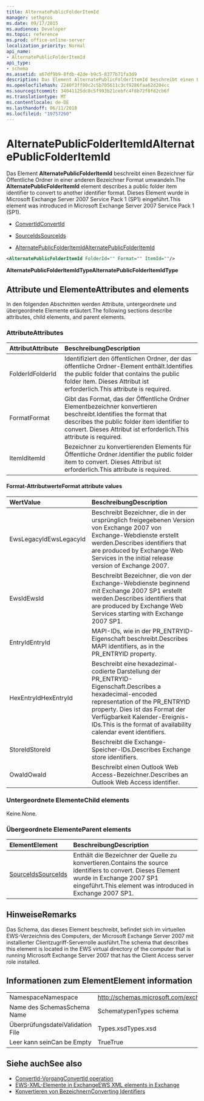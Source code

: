 ```yaml
---
title: AlternatePublicFolderItemId
manager: sethgros
ms.date: 09/17/2015
ms.audience: Developer
ms.topic: reference
ms.prod: office-online-server
localization_priority: Normal
api_name:
- AlternatePublicFolderItemId
api_type:
- schema
ms.assetid: a67df9b9-8fdb-42de-b9c5-8377b71fa3d9
description: Das Element AlternatePublicFolderItemId beschreibt einen Bezeichner für Öffentliche Ordner in einer anderen Bezeichner Format umwandeln. Dieses Element wurde in Microsoft Exchange Server 2007 Service Pack 1 (SP1) eingeführt.
ms.openlocfilehash: 2240f3ff80c2c5b705611c3cf9286faa62d204cc
ms.sourcegitcommit: 34041125dc8c5f993b21cebfc4f8b72f0fd2cb6f
ms.translationtype: MT
ms.contentlocale: de-DE
ms.lasthandoff: 06/11/2018
ms.locfileid: "19757260"
---
```

# <a name="alternatepublicfolderitemid"></a><span data-ttu-id="4fcf1-104">AlternatePublicFolderItemId</span><span class="sxs-lookup"><span data-stu-id="4fcf1-104">AlternatePublicFolderItemId</span></span>

<span data-ttu-id="4fcf1-105">Das Element **AlternatePublicFolderItemId** beschreibt einen Bezeichner für Öffentliche Ordner in einer anderen Bezeichner Format umwandeln.</span><span class="sxs-lookup"><span data-stu-id="4fcf1-105">The **AlternatePublicFolderItemId** element describes a public folder item identifier to convert to another identifier format.</span></span> <span data-ttu-id="4fcf1-106">Dieses Element wurde in Microsoft Exchange Server 2007 Service Pack 1 (SP1) eingeführt.</span><span class="sxs-lookup"><span data-stu-id="4fcf1-106">This element was introduced in Microsoft Exchange Server 2007 Service Pack 1 (SP1).</span></span> 
  
- [<span data-ttu-id="4fcf1-107">ConvertId</span><span class="sxs-lookup"><span data-stu-id="4fcf1-107">ConvertId</span></span>](convertid.md)
  
- [<span data-ttu-id="4fcf1-108">SourceIds</span><span class="sxs-lookup"><span data-stu-id="4fcf1-108">SourceIds</span></span>](sourceids.md)
  
- [<span data-ttu-id="4fcf1-109">AlternatePublicFolderItemId</span><span class="sxs-lookup"><span data-stu-id="4fcf1-109">AlternatePublicFolderItemId</span></span>](alternatepublicfolderitemid.md)
  
```xml
<AlternatePublicFolderItemId FolderId="" Format="" ItemId=""/>
```

 <span data-ttu-id="4fcf1-110">**AlternatePublicFolderItemIdType**</span><span class="sxs-lookup"><span data-stu-id="4fcf1-110">**AlternatePublicFolderItemIdType**</span></span>
## <a name="attributes-and-elements"></a><span data-ttu-id="4fcf1-111">Attribute und Elemente</span><span class="sxs-lookup"><span data-stu-id="4fcf1-111">Attributes and elements</span></span>

<span data-ttu-id="4fcf1-112">In den folgenden Abschnitten werden Attribute, untergeordnete und übergeordnete Elemente erläutert.</span><span class="sxs-lookup"><span data-stu-id="4fcf1-112">The following sections describe attributes, child elements, and parent elements.</span></span>
  
### <a name="attributes"></a><span data-ttu-id="4fcf1-113">Attribute</span><span class="sxs-lookup"><span data-stu-id="4fcf1-113">Attributes</span></span>

|<span data-ttu-id="4fcf1-114">**Attribut**</span><span class="sxs-lookup"><span data-stu-id="4fcf1-114">**Attribute**</span></span>|<span data-ttu-id="4fcf1-115">**Beschreibung**</span><span class="sxs-lookup"><span data-stu-id="4fcf1-115">**Description**</span></span>|
|:-----|:-----|
|<span data-ttu-id="4fcf1-116">FolderId</span><span class="sxs-lookup"><span data-stu-id="4fcf1-116">FolderId</span></span>  <br/> |<span data-ttu-id="4fcf1-117">Identifiziert den öffentlichen Ordner, der das öffentliche Ordner-Element enthält.</span><span class="sxs-lookup"><span data-stu-id="4fcf1-117">Identifies the public folder that contains the public folder item.</span></span> <span data-ttu-id="4fcf1-118">Dieses Attribut ist erforderlich.</span><span class="sxs-lookup"><span data-stu-id="4fcf1-118">This attribute is required.</span></span>  <br/> |
|<span data-ttu-id="4fcf1-119">Format</span><span class="sxs-lookup"><span data-stu-id="4fcf1-119">Format</span></span>  <br/> |<span data-ttu-id="4fcf1-120">Gibt das Format, das der Öffentliche Ordner Elementbezeichner konvertieren beschreibt.</span><span class="sxs-lookup"><span data-stu-id="4fcf1-120">Identifies the format that describes the public folder item identifier to convert.</span></span> <span data-ttu-id="4fcf1-121">Dieses Attribut ist erforderlich.</span><span class="sxs-lookup"><span data-stu-id="4fcf1-121">This attribute is required.</span></span>  <br/> |
|<span data-ttu-id="4fcf1-122">ItemId</span><span class="sxs-lookup"><span data-stu-id="4fcf1-122">ItemId</span></span>  <br/> |<span data-ttu-id="4fcf1-123">Bezeichner zu konvertierenden Elements für Öffentliche Ordner.</span><span class="sxs-lookup"><span data-stu-id="4fcf1-123">Identifier the public folder item to convert.</span></span> <span data-ttu-id="4fcf1-124">Dieses Attribut ist erforderlich.</span><span class="sxs-lookup"><span data-stu-id="4fcf1-124">This attribute is required.</span></span>  <br/> |
   
#### <a name="format-attribute-values"></a><span data-ttu-id="4fcf1-125">Format-Attributwerte</span><span class="sxs-lookup"><span data-stu-id="4fcf1-125">Format attribute values</span></span>

|<span data-ttu-id="4fcf1-126">**Wert**</span><span class="sxs-lookup"><span data-stu-id="4fcf1-126">**Value**</span></span>|<span data-ttu-id="4fcf1-127">**Beschreibung**</span><span class="sxs-lookup"><span data-stu-id="4fcf1-127">**Description**</span></span>|
|:-----|:-----|
|<span data-ttu-id="4fcf1-128">EwsLegacyId</span><span class="sxs-lookup"><span data-stu-id="4fcf1-128">EwsLegacyId</span></span>  <br/> |<span data-ttu-id="4fcf1-129">Beschreibt Bezeichner, die in der ursprünglich freigegebenen Version von Exchange 2007 von Exchange-Webdienste erstellt werden.</span><span class="sxs-lookup"><span data-stu-id="4fcf1-129">Describes identifiers that are produced by Exchange Web Services in the initial release version of Exchange 2007.</span></span>  <br/> |
|<span data-ttu-id="4fcf1-130">EwsId</span><span class="sxs-lookup"><span data-stu-id="4fcf1-130">EwsId</span></span>  <br/> |<span data-ttu-id="4fcf1-131">Beschreibt Bezeichner, die von der Exchange-Webdienste beginnend mit Exchange 2007 SP1 erstellt werden.</span><span class="sxs-lookup"><span data-stu-id="4fcf1-131">Describes identifiers that are produced by Exchange Web Services starting with Exchange 2007 SP1.</span></span>  <br/> |
|<span data-ttu-id="4fcf1-132">EntryId</span><span class="sxs-lookup"><span data-stu-id="4fcf1-132">EntryId</span></span>  <br/> |<span data-ttu-id="4fcf1-133">MAPI-IDs, wie in der PR_ENTRYID-Eigenschaft beschreibt.</span><span class="sxs-lookup"><span data-stu-id="4fcf1-133">Describes MAPI identifiers, as in the PR_ENTRYID property.</span></span>  <br/> |
|<span data-ttu-id="4fcf1-134">HexEntryId</span><span class="sxs-lookup"><span data-stu-id="4fcf1-134">HexEntryId</span></span>  <br/> |<span data-ttu-id="4fcf1-135">Beschreibt eine hexadezimal-codierte Darstellung der PR_ENTRYID-Eigenschaft.</span><span class="sxs-lookup"><span data-stu-id="4fcf1-135">Describes a hexadecimal-encoded representation of the PR_ENTRYID property.</span></span> <span data-ttu-id="4fcf1-136">Dies ist das Format der Verfügbarkeit Kalender-Ereignis-IDs.</span><span class="sxs-lookup"><span data-stu-id="4fcf1-136">This is the format of availability calendar event identifiers.</span></span>  <br/> |
|<span data-ttu-id="4fcf1-137">StoreId</span><span class="sxs-lookup"><span data-stu-id="4fcf1-137">StoreId</span></span>  <br/> |<span data-ttu-id="4fcf1-138">Beschreibt die Exchange-Speicher-IDs.</span><span class="sxs-lookup"><span data-stu-id="4fcf1-138">Describes Exchange store identifiers.</span></span>  <br/> |
|<span data-ttu-id="4fcf1-139">OwaId</span><span class="sxs-lookup"><span data-stu-id="4fcf1-139">OwaId</span></span>  <br/> |<span data-ttu-id="4fcf1-140">Beschreibt einen Outlook Web Access-Bezeichner.</span><span class="sxs-lookup"><span data-stu-id="4fcf1-140">Describes an Outlook Web Access identifier.</span></span>  <br/> |
   
### <a name="child-elements"></a><span data-ttu-id="4fcf1-141">Untergeordnete Elemente</span><span class="sxs-lookup"><span data-stu-id="4fcf1-141">Child elements</span></span>

<span data-ttu-id="4fcf1-142">Keine.</span><span class="sxs-lookup"><span data-stu-id="4fcf1-142">None.</span></span>
  
### <a name="parent-elements"></a><span data-ttu-id="4fcf1-143">Übergeordnete Elemente</span><span class="sxs-lookup"><span data-stu-id="4fcf1-143">Parent elements</span></span>

|<span data-ttu-id="4fcf1-144">**Element**</span><span class="sxs-lookup"><span data-stu-id="4fcf1-144">**Element**</span></span>|<span data-ttu-id="4fcf1-145">**Beschreibung**</span><span class="sxs-lookup"><span data-stu-id="4fcf1-145">**Description**</span></span>|
|:-----|:-----|
|[<span data-ttu-id="4fcf1-146">SourceIds</span><span class="sxs-lookup"><span data-stu-id="4fcf1-146">SourceIds</span></span>](sourceids.md) <br/> |<span data-ttu-id="4fcf1-147">Enthält die Bezeichner der Quelle zu konvertieren.</span><span class="sxs-lookup"><span data-stu-id="4fcf1-147">Contains the source identifiers to convert.</span></span> <span data-ttu-id="4fcf1-148">Dieses Element wurde in Exchange 2007 SP1 eingeführt.</span><span class="sxs-lookup"><span data-stu-id="4fcf1-148">This element was introduced in Exchange 2007 SP1.</span></span>  <br/> |
   
## <a name="remarks"></a><span data-ttu-id="4fcf1-149">Hinweise</span><span class="sxs-lookup"><span data-stu-id="4fcf1-149">Remarks</span></span>

<span data-ttu-id="4fcf1-150">Das Schema, das dieses Element beschreibt, befindet sich im virtuellen EWS-Verzeichnis des Computers, der Microsoft Exchange Server 2007 mit installierter Clientzugriff-Serverrolle ausführt.</span><span class="sxs-lookup"><span data-stu-id="4fcf1-150">The schema that describes this element is located in the EWS virtual directory of the computer that is running Microsoft Exchange Server 2007 that has the Client Access server role installed.</span></span>
  
## <a name="element-information"></a><span data-ttu-id="4fcf1-151">Informationen zum Element</span><span class="sxs-lookup"><span data-stu-id="4fcf1-151">Element information</span></span>

|||
|:-----|:-----|
|<span data-ttu-id="4fcf1-152">Namespace</span><span class="sxs-lookup"><span data-stu-id="4fcf1-152">Namespace</span></span>  <br/> |http://schemas.microsoft.com/exchange/services/2006/types  <br/> |
|<span data-ttu-id="4fcf1-153">Name des Schemas</span><span class="sxs-lookup"><span data-stu-id="4fcf1-153">Schema Name</span></span>  <br/> |<span data-ttu-id="4fcf1-154">Schematypen</span><span class="sxs-lookup"><span data-stu-id="4fcf1-154">Types schema</span></span>  <br/> |
|<span data-ttu-id="4fcf1-155">Überprüfungsdatei</span><span class="sxs-lookup"><span data-stu-id="4fcf1-155">Validation File</span></span>  <br/> |<span data-ttu-id="4fcf1-156">Types.xsd</span><span class="sxs-lookup"><span data-stu-id="4fcf1-156">Types.xsd</span></span>  <br/> |
|<span data-ttu-id="4fcf1-157">Leer kann sein</span><span class="sxs-lookup"><span data-stu-id="4fcf1-157">Can be Empty</span></span>  <br/> |<span data-ttu-id="4fcf1-158">True</span><span class="sxs-lookup"><span data-stu-id="4fcf1-158">True</span></span>  <br/> |
   
## <a name="see-also"></a><span data-ttu-id="4fcf1-159">Siehe auch</span><span class="sxs-lookup"><span data-stu-id="4fcf1-159">See also</span></span>

- [<span data-ttu-id="4fcf1-160">ConvertId-Vorgang</span><span class="sxs-lookup"><span data-stu-id="4fcf1-160">ConvertId operation</span></span>](convertid-operation.md)
- [<span data-ttu-id="4fcf1-161">EWS-XML-Elemente in Exchange</span><span class="sxs-lookup"><span data-stu-id="4fcf1-161">EWS XML elements in Exchange</span></span>](ews-xml-elements-in-exchange.md)
- [<span data-ttu-id="4fcf1-162">Konvertieren von Bezeichnern</span><span class="sxs-lookup"><span data-stu-id="4fcf1-162">Converting Identifiers</span></span>](http://msdn.microsoft.com/library/a5391746-b6ef-4f48-8fc8-8255258651aa%28Office.15%29.aspx)

